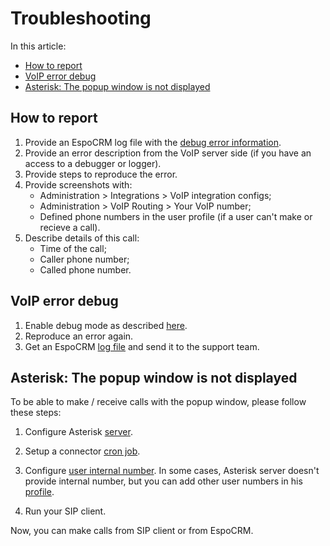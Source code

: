 # Troubleshooting

In this article:
* [How to report](#how-to-report)
* [VoIP error debug](#voip-error-debug)
* [Asterisk: The popup window is not displayed](#asterisk-the-popup-window-is-not-displayed)

## How to report

1. Provide an EspoCRM log file with the [debug error information](#voip-error-debug).
2. Provide an error description from the VoIP server side (if you have an access to a debugger or logger).
3. Provide steps to reproduce the error.
4. Provide screenshots with:
    * Administration > Integrations > VoIP integration configs;
    * Administration > VoIP Routing > Your VoIP number;
    * Defined phone numbers in the user profile (if a user can't make or recieve a call).
5. Describe details of this call:
    * Time of the call;
    * Caller phone number;
    * Called phone number.

## VoIP error debug

1. Enable debug mode as described [here](https://docs.espocrm.com/administration/troubleshooting/#enabling-debug-mode-for-a-logger).
2. Reproduce an error again.
3. Get an EspoCRM [log file](https://docs.espocrm.com/administration/troubleshooting/#check-logs) and send it to the support team.

## Asterisk: The popup window is not displayed

To be able to make / receive calls with the popup window, please follow these steps:

1. Configure Asterisk [server](https://www.espocrm.com/features/asterisk-integration-setup/#setup).

2. Setup a connector [cron job](https://www.espocrm.com/features/asterisk-integration-setup/#cron).

3. Configure [user internal number](https://www.espocrm.com/features/asterisk-integration-setup/#user-setup). In some cases, Asterisk server doesn't provide internal number, but you can add other user numbers in his [profile](https://www.espocrm.com/features/asterisk-integration-setup/#additional-phone-numbers).

4. Run your SIP client.

Now, you can make calls from SIP client or from EspoCRM.
